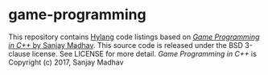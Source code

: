 # game-programming

This repository contains [Hylang](http://docs.hylang.org/en/stable/) code listings based on [*Game Programming in C++* by Sanjay Madhav](https://github.com/gameprogcpp/code).
This source code is released under the BSD 3-clause license. See LICENSE for more detail.
*Game Programming in C++* is Copyright (c) 2017, Sanjay Madhav

